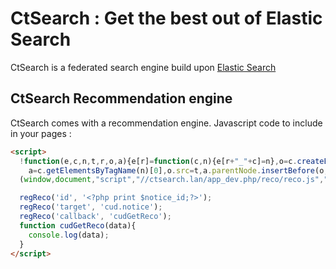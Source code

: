 CtSearch : Get the best out of Elastic Search
=============================================

CtSearch is a federated search engine build upon [Elastic Search][1]

CtSearch Recommendation engine
------------------------------
CtSearch comes with a recommendation engine.
Javascript code to include in your pages :
```html
<script>
  !function(e,c,n,t,r,o,a){e[r]=function(c,n){e[r+"_"+c]=n},o=c.createElement(n),
    a=c.getElementsByTagName(n)[0],o.src=t,a.parentNode.insertBefore(o,a)}
  (window,document,"script","//ctsearch.lan/app_dev.php/reco/reco.js","regReco");

  regReco('id', '<?php print $notice_id;?>');
  regReco('target', 'cud.notice');
  regReco('callback', 'cudGetReco');
  function cudGetReco(data){
    console.log(data);
  }
</script>
```


[1]:  https://www.elastic.co
